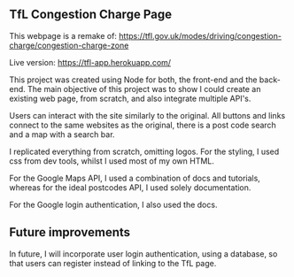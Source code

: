 ## TfL Congestion Charge Page

This webpage is a remake of: https://tfl.gov.uk/modes/driving/congestion-charge/congestion-charge-zone

Live version: https://tfl-app.herokuapp.com/

This project was created using Node for both, the front-end and the back-end. The main objective of this project was to show I could create an existing web page, from scratch, and also integrate multiple API's.

Users can interact with the site similarly to the original. All buttons and links connect to the same websites as the original, there is a post code search and a map with a search bar.

I replicated everything from scratch, omitting logos. For the styling, I used css from dev tools, whilst I used most of my own HTML.

For the Google Maps API, I used a combination of docs and tutorials, whereas for the ideal postcodes API, I used solely documentation.

For the Google login authentication, I also used the docs.

## Future improvements

In future, I will incorporate user login authentication, using a database, so that users can register instead of linking to the TfL page.